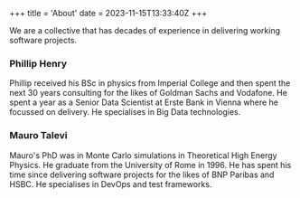 +++
title = 'About'
date = 2023-11-15T13:33:40Z
+++

We are a collective that has decades of experience in delivering working software projects.

### Phillip Henry
Phillip received his BSc in physics from Imperial College and then spent the next 30 years consulting for the likes of Goldman Sachs and Vodafone.
He spent a year as a Senior Data Scientist at Erste Bank in Vienna where he focussed on delivery.
He specialises in Big Data technologies.


### Mauro Talevi
Mauro's PhD was in Monte Carlo simulations in Theoretical High Energy Physics. He graduate from the University of Rome in 1996.
He has spent his time since delivering software projects for the likes of BNP Paribas and HSBC.
He specialises in DevOps and test frameworks.

